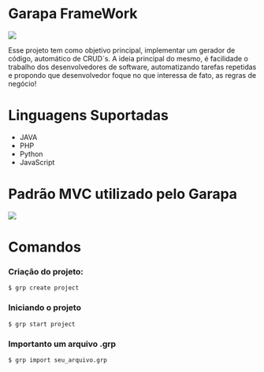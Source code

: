 # Garapa FrameWork

![](https://uploaddeimagens.com.br/images/001/934/463/full/Logo_garapa.png?1551461090)

Esse projeto tem como objetivo principal, implementar um gerador de código, automático de CRUD´s. A ideia principal do mesmo, é facilidade o trabalho dos desenvolvedores de software, automatizando tarefas repetidas e propondo que desenvolvedor foque no que interessa de fato, as regras de negócio! 

# Linguagens Suportadas
- JAVA
- PHP
- Python
- JavaScript
# Padrão MVC utilizado pelo Garapa

![](https://uploaddeimagens.com.br/images/001/954/886/full/68747470733a2f2f692e696d6775722e636f6d2f5065664d7832512e706e67.png?1552399146)

# Comandos


### Criação do projeto:

`$ grp create project`

###  Iniciando o projeto

`$ grp start project`

###  Importanto um arquivo .grp

`$ grp import seu_arquivo.grp`

